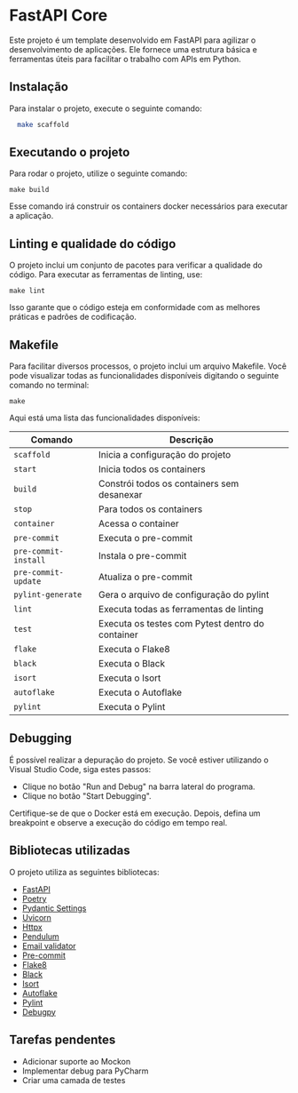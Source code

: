 
# FastAPI Core

Este projeto é um template desenvolvido em FastAPI para agilizar o desenvolvimento de aplicações. Ele fornece uma estrutura básica e ferramentas úteis para facilitar o trabalho com APIs em Python.


## Instalação

Para instalar o projeto, execute o seguinte comando:

```bash
  make scaffold
```

## Executando o projeto

Para rodar o projeto, utilize o seguinte comando:

```
make build
```

Esse comando irá construir os containers docker necessários para executar a aplicação.

## Linting e qualidade do código

O projeto inclui um conjunto de pacotes para verificar a qualidade do código. Para executar as ferramentas de linting, use:

```
make lint
```

Isso garante que o código esteja em conformidade com as melhores práticas e padrões de codificação.

## Makefile

Para facilitar diversos processos, o projeto inclui um arquivo Makefile. Você pode visualizar todas as funcionalidades disponíveis digitando o seguinte comando no terminal:

```
make
```

Aqui está uma lista das funcionalidades disponíveis:


| Comando                    | Descrição                                          |
|---------------------------|----------------------------------------------------|
| `scaffold`                | Inicia a configuração do projeto                    |
| `start`                   | Inicia todos os containers                          |
| `build`                   | Constrói todos os containers sem desanexar         |
| `stop`                    | Para todos os containers                            |
| `container`               | Acessa o container                                  |
| `pre-commit`              | Executa o pre-commit                               |
| `pre-commit-install`      | Instala o pre-commit                               |
| `pre-commit-update`       | Atualiza o pre-commit                              |
| `pylint-generate`         | Gera o arquivo de configuração do pylint           |
| `lint`                    | Executa todas as ferramentas de linting            |
| `test`                    | Executa os testes com Pytest dentro do container   |
| `flake`                   | Executa o Flake8                                   |
| `black`                   | Executa o Black                                    |
| `isort`                   | Executa o Isort                                    |
| `autoflake`               | Executa o Autoflake                                |
| `pylint`                  | Executa o Pylint                                   |

## Debugging

É possível realizar a depuração do projeto. Se você estiver utilizando o Visual Studio Code, siga estes passos:

- Clique no botão "Run and Debug" na barra lateral do programa.
- Clique no botão "Start Debugging".

Certifique-se de que o Docker está em execução.
Depois, defina um breakpoint e observe a execução do código em tempo real.

## Bibliotecas utilizadas

O projeto utiliza as seguintes bibliotecas:

- [FastAPI](https://fastapi.tiangolo.com/)
- [Poetry](https://python-poetry.org/)
- [Pydantic Settings](https://docs.pydantic.dev/latest/concepts/pydantic_settings/)
- [Uvicorn](https://www.uvicorn.org/)
- [Httpx](https://www.python-httpx.org/)
- [Pendulum](https://pendulum.eustace.io/)
- [Email validator](https://docs.pydantic.dev/latest/api/networks/#pydantic.networks.EmailStr)
- [Pre-commit](https://pre-commit.com/)
- [Flake8](https://flake8.pycqa.org/en/latest/user/index.html)
- [Black](https://black.readthedocs.io/en/stable/index.html)
- [Isort](https://pycqa.github.io/isort/)
- [Autoflake](https://github.com/PyCQA/autoflake)
- [Pylint](https://github.com/pylint-dev/pylint)
- [Debugpy](https://github.com/microsoft/debugpy/)

## Tarefas pendentes

- Adicionar suporte ao Mockon
- Implementar debug para PyCharm
- Criar uma camada de testes